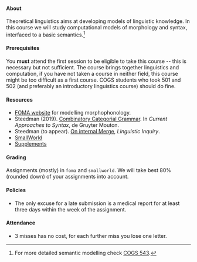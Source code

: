 #### About

Theoretical linguistics aims at developing models of linguistic knowledge. In
this course we will study computational models of morphology and syntax,
interfaced to a basic semantics.[^1] 

#### Prerequisites

You **must** attend the first session to be eligible to take this course --
this is necessary but not sufficient. The course brings together linguistics
and computation, if you have not taken a course in neither field, this
course might be too difficult as a first course. COGS students who took 501 and
502 (and preferably an introductory linguistics course) should do fine.


#### Resources

* [FOMA website](https://fomafst.github.io/) for modelling morphophonology.
* Steedman (2019). [Combinatory Categorial Grammar](resources/pdfs/steedman-handbook.pdf). In _Current Approaches to Syntax_, de Gruyter Mouton.
* Steedman (to appear). [On internal Merge](resources/pdfs/steedman-on-internal-merge.pdf), _Linguistic Inquiry_. 
* [SmallWorld](https://github.com/umutozge/smallworld)
* [Supplements](resources/supplements.md)


#### Grading

Assignments (mostly) in `foma` and `smallworld`. We will take best 80% (rounded down) of your assignments into account.

#### Policies

* The only excuse for a late submission is a medical report for at least three days within the week of the assignment.


#### Attendance

* 3 misses has no cost, for each further miss you lose one letter. 


[^1]: For more detailed semantic modelling check [COGS 543](https://github.com/umutozge/computational-semantics).
